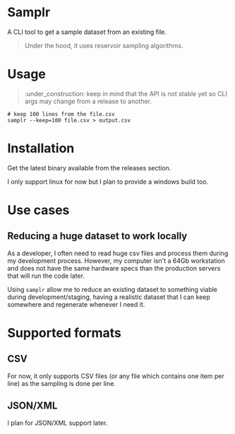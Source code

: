 # Samplr

A CLI tool to get a sample dataset from an existing file.

> Under the hood, it uses reservoir sampling algorithms.

# Usage

> :under_construction: keep in mind that the API is not stable yet so CLI args may change from a release to another.

```shell
# keep 100 lines from the file.csv
samplr --keep=100 file.csv > output.csv
```

# Installation

Get the latest binary available from the releases section.

I only support linux for now but I plan to provide a windows build too.

# Use cases

## Reducing a huge dataset to work locally

As a developer, I often need to read huge csv files and process them during my development process. However, my computer isn't a 64Gb workstation and does not have the same hardware specs than the production servers that will run the code later.

Using `samplr` allow me to reduce an existing dataset to something viable during development/staging, having a realistic dataset that I can keep somewhere and regenerate whenever I need it.

# Supported formats

## CSV

For now, it only supports CSV files (or any file which contains one item per line) as the sampling is done per line.

## JSON/XML

I plan for JSON/XML support later.
